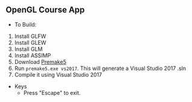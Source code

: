 ## OpenGL Course App

- To Build:
1. Install GLFW
1. Install GLEW
1. Install GLM
1. Install ASSIMP
1. Download [Premake5](https://premake.github.io)
1. Run `premake5.exe vs2017`. This will generate a Visual Studio 2017 .sln
1. Compile it using Visual Studio 2017

- Keys
    - Press "Escape" to exit.